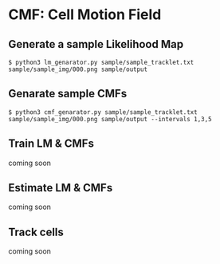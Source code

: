 # CMF: Cell Motion Field
## Generate a sample Likelihood Map
```
$ python3 lm_genarator.py sample/sample_tracklet.txt sample/sample_img/000.png sample/output
```
## Genarate sample CMFs
```
$ python3 cmf_genarator.py sample/sample_tracklet.txt sample/sample_img/000.png sample/output --intervals 1,3,5
```

## Train LM & CMFs
coming soon

## Estimate LM & CMFs
coming soon

## Track cells
coming soon
